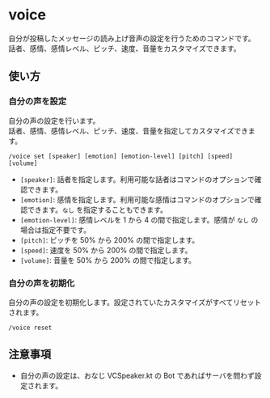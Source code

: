 # voice

自分が投稿したメッセージの読み上げ音声の設定を行うためのコマンドです。  
話者、感情、感情レベル、ピッチ、速度、音量をカスタマイズできます。

## 使い方

### 自分の声を設定

自分の声の設定を行います。  
話者、感情、感情レベル、ピッチ、速度、音量を指定してカスタマイズできます。

```text
/voice set [speaker] [emotion] [emotion-level] [pitch] [speed] [volume]
```

- `[speaker]`: 話者を指定します。利用可能な話者はコマンドのオプションで確認できます。
- `[emotion]`: 感情を指定します。利用可能な感情はコマンドのオプションで確認できます。`なし` を指定することもできます。
- `[emotion-level]`: 感情レベルを 1 から 4 の間で指定します。感情が `なし` の場合は指定不要です。
- `[pitch]`: ピッチを 50% から 200% の間で指定します。
- `[speed]`: 速度を 50% から 200% の間で指定します。
- `[volume]`: 音量を 50% から 200% の間で指定します。

### 自分の声を初期化

自分の声の設定を初期化します。設定されていたカスタマイズがすべてリセットされます。

```text
/voice reset
```

## 注意事項

- 自分の声の設定は、おなじ VCSpeaker.kt の Bot であればサーバを問わず設定されます。
